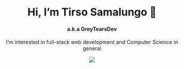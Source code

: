 <h1 align="center">Hi, I’m Tirso Samalungo 👋</h1>
<h4 align="center">a.k.a GreyTearsDev</h4>


<p align="center">I’m interested in full-stack web development and Computer Science in general</p>

<p align="center">
  <a href="https://skillicons.dev">
    <img src="https://skillicons.dev/icons?i=css,html,javascript,react,nodejs,express,mongodb,git,redux,vite,vitest,webpack,jest,sass&perline=7" />
  </a>
</p>



